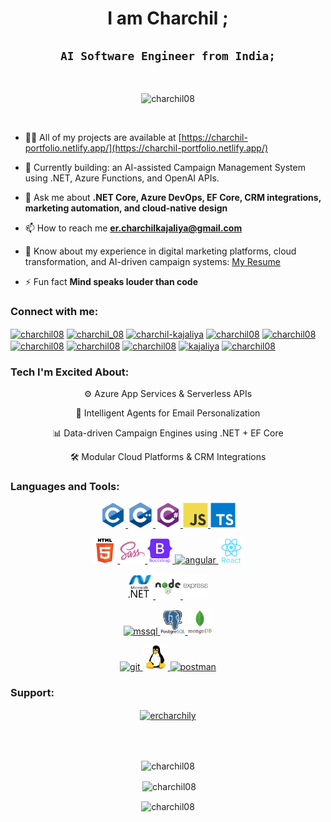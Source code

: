 <div bgrcolor="white !important">
<div align="center">
  <h1>
    <span style="display: inline-block; animation: animateWord 1.5s ease-in-out infinite;">I</span> 
    <span style="display: inline-block; animation: animateWord 1.5s ease-in-out infinite;">am</span> 
    <span style="display: inline-block; animation: animateWord 1.5s ease-in-out infinite;">Charchil</span>
    <span style="display: inline-block; animation: animateWord 1.5s ease-in-out infinite;">;</span>
  </h1>
</div>

<div align="center">
    <h2>
        <code class="wavy-text">AI Software Engineer from India;</code>
    </h2>
</div>

&nbsp;

<p align="center"> <img src="https://komarev.com/ghpvc/?username=charchil08&label=Profile%20views&color=0e75b6&style=flat" alt="charchil08" /> </p>

&nbsp;

<!-- <p align="left"> <a href="https://github.com/ryo-ma/github-profile-trophy"><img src="https://github-profile-trophy.vercel.app/?username=charchil08" alt="charchil08" /></a> </p> -->

- 👨‍💻 All of my projects are available at [https://charchil-portfolio.netlify.app/](https://charchil-portfolio.netlify.app/)

- 🧠 Currently building: an AI-assisted Campaign Management System using .NET, Azure Functions, and OpenAI APIs.

 - 💬 Ask me about **.NET Core, Azure DevOps, EF Core, CRM integrations, marketing automation, and cloud-native design**

- 📫 How to reach me **er.charchilkajaliya@gmail.com**

- 📄 Know about my experience in digital marketing platforms, cloud transformation, and AI-driven campaign systems: [My Resume](https://charchil-portfolio.netlify.app/Resume-Charchil-Full_Stack_Developer.pdf)

- ⚡ Fun fact **Mind speaks louder than code**

<h3 align="left">Connect with me:</h3>
<p align="left">
<a href="https://codepen.io/charchil08" target="blank"><img align="center" src="https://raw.githubusercontent.com/rahuldkjain/github-profile-readme-generator/master/src/images/icons/Social/codepen.svg" alt="charchil08" height="30" width="40" /></a>
<a href="https://twitter.com/charchil_08" target="blank"><img align="center" src="https://raw.githubusercontent.com/rahuldkjain/github-profile-readme-generator/master/src/images/icons/Social/twitter.svg" alt="charchil_08" height="30" width="40" /></a>
<a href="https://linkedin.com/in/charchil-kajaliya" target="blank"><img align="center" src="https://raw.githubusercontent.com/rahuldkjain/github-profile-readme-generator/master/src/images/icons/Social/linked-in-alt.svg" alt="charchil-kajaliya" height="30" width="40" /></a>
<a href="https://stackoverflow.com/users/charchil08" target="blank"><img align="center" src="https://raw.githubusercontent.com/rahuldkjain/github-profile-readme-generator/master/src/images/icons/Social/stack-overflow.svg" alt="charchil08" height="30" width="40" /></a>
<a href="https://codesandbox.com/charchil08" target="blank"><img align="center" src="https://raw.githubusercontent.com/rahuldkjain/github-profile-readme-generator/master/src/images/icons/Social/codesandbox.svg" alt="charchil08" height="30" width="40" /></a>
<a href="https://www.codechef.com/users/charchil08" target="blank"><img align="center" src="https://cdn.jsdelivr.net/npm/simple-icons@3.1.0/icons/codechef.svg" alt="charchil08" height="30" width="40" /></a>
<a href="https://codeforces.com/profile/charchil08" target="blank"><img align="center" src="https://raw.githubusercontent.com/rahuldkjain/github-profile-readme-generator/master/src/images/icons/Social/codeforces.svg" alt="charchil08" height="30" width="40" /></a>
<a href="https://www.leetcode.com/charchil08" target="blank"><img align="center" src="https://raw.githubusercontent.com/rahuldkjain/github-profile-readme-generator/master/src/images/icons/Social/leet-code.svg" alt="charchil08" height="30" width="40" /></a>
<a href="https://www.hackerearth.com/kajaliya" target="blank"><img align="center" src="https://raw.githubusercontent.com/rahuldkjain/github-profile-readme-generator/master/src/images/icons/Social/hackerearth.svg" alt="kajaliya" height="30" width="40" /></a>
<a href="https://auth.geeksforgeeks.org/user/charchil08" target="blank"><img align="center" src="https://raw.githubusercontent.com/rahuldkjain/github-profile-readme-generator/master/src/images/icons/Social/geeks-for-geeks.svg" alt="charchil08" height="30" width="40" /></a>
</p>

<h3 align="left">Tech I'm Excited About:</h3>
<p align="center">⚙️ Azure App Services & Serverless APIs</p>
<p align="center">🧠 Intelligent Agents for Email Personalization</p>
<p align="center">📊 Data-driven Campaign Engines using .NET + EF Core</p>  
<p align="center">🛠 Modular Cloud Platforms & CRM Integrations</p>

<h3 align="left">Languages and Tools:</h3>
<p align="center">
<a href="https://www.cprogramming.com/" target="_blank" rel="noreferrer"> <img src="https://raw.githubusercontent.com/devicons/devicon/master/icons/c/c-original.svg" alt="c" width="40" height="40"/> </a> <a href="https://www.w3schools.com/cpp/" target="_blank" rel="noreferrer"> <img src="https://raw.githubusercontent.com/devicons/devicon/master/icons/cplusplus/cplusplus-original.svg" alt="cplusplus" width="40" height="40"/> </a> <a href="https://www.w3schools.com/cs/" target="_blank" rel="noreferrer"> <img src="https://raw.githubusercontent.com/devicons/devicon/master/icons/csharp/csharp-original.svg" alt="csharp" width="40" height="40"/> </a> 
<a href="https://developer.mozilla.org/en-US/docs/Web/JavaScript" target="_blank" rel="noreferrer"> <img src="https://raw.githubusercontent.com/devicons/devicon/master/icons/javascript/javascript-original.svg" alt="javascript" width="40" height="40"/> </a> 
 <a href="https://www.typescriptlang.org/" target="_blank" rel="noreferrer"> <img src="https://raw.githubusercontent.com/devicons/devicon/master/icons/typescript/typescript-original.svg" alt="typescript" width="40" height="40"/> </a> </p>
</p>
<p align="center">
<a href="https://www.w3.org/html/" target="_blank" rel="noreferrer"> <img src="https://raw.githubusercontent.com/devicons/devicon/master/icons/html5/html5-original-wordmark.svg" alt="html5" width="40" height="40"/> </a> 
<a href="https://sass-lang.com" target="_blank" rel="noreferrer"> <img src="https://raw.githubusercontent.com/devicons/devicon/master/icons/sass/sass-original.svg" alt="sass" width="40" height="40"/> </a>
<a href="https://getbootstrap.com" target="_blank" rel="noreferrer"> <img src="https://raw.githubusercontent.com/devicons/devicon/master/icons/bootstrap/bootstrap-plain-wordmark.svg" alt="bootstrap" width="40" height="40"/> </a> 
<a href="https://angular.io" target="_blank" rel="noreferrer"> <img src="https://angular.io/assets/images/logos/angular/angular.svg" alt="angular" width="40" height="40"/> </a>
 <a href="https://reactjs.org/" target="_blank" rel="noreferrer"> <img src="https://raw.githubusercontent.com/devicons/devicon/master/icons/react/react-original-wordmark.svg" alt="react" width="40" height="40"/> </a> 
</p>
<p align="center">
  <a href="https://dotnet.microsoft.com/" target="_blank" rel="noreferrer"> <img src="https://raw.githubusercontent.com/devicons/devicon/master/icons/dot-net/dot-net-original-wordmark.svg" alt="dotnet" width="40" height="40"/> </a> 
   <a href="https://nodejs.org" target="_blank" rel="noreferrer"> <img src="https://raw.githubusercontent.com/devicons/devicon/master/icons/nodejs/nodejs-original-wordmark.svg" alt="nodejs" width="40" height="40"/> </a> 
   <a href="https://expressjs.com" target="_blank" rel="noreferrer"> <img src="https://raw.githubusercontent.com/devicons/devicon/master/icons/express/express-original-wordmark.svg" alt="express" width="40" height="40"/> </a>
   </p>
    <p align="center">
    <a href="https://www.microsoft.com/en-us/sql-server" target="_blank" rel="noreferrer"> <img src="https://www.svgrepo.com/show/303229/microsoft-sql-server-logo.svg" alt="mssql" width="40" height="40"/> </a>
    <a href="https://www.postgresql.org" target="_blank" rel="noreferrer"> <img src="https://raw.githubusercontent.com/devicons/devicon/master/icons/postgresql/postgresql-original-wordmark.svg" alt="postgresql" width="40" height="40"/> </a>
     <a href="https://www.mongodb.com/" target="_blank" rel="noreferrer"> <img src="https://raw.githubusercontent.com/devicons/devicon/master/icons/mongodb/mongodb-original-wordmark.svg" alt="mongodb" width="40" height="40"/> </a> 
     </p>
   <p align="center">
    <a href="https://git-scm.com/" target="_blank" rel="noreferrer"> <img src="https://www.vectorlogo.zone/logos/git-scm/git-scm-icon.svg" alt="git" width="40" height="40"/> 
    </a> <a href="https://www.linux.org/" target="_blank" rel="noreferrer"> <img src="https://raw.githubusercontent.com/devicons/devicon/master/icons/linux/linux-original.svg" alt="linux" width="40" height="40"/> </a>
   <a href="https://postman.com" target="_blank" rel="noreferrer"> <img src="https://www.vectorlogo.zone/logos/getpostman/getpostman-icon.svg" alt="postman" width="40" height="40"/> </a>
   </p>
<h3 align="left">Support:</h3>
<p align="center"><a href="https://www.buymeacoffee.com/ercharchily"> <img align="center" src="https://cdn.buymeacoffee.com/buttons/v2/default-yellow.png" height="50" width="210" alt="ercharchily" /></a></p><br><br>

<p align="center"><img align="center" src="https://github-readme-stats.vercel.app/api/top-langs?username=charchil08&show_icons=true&locale=en&layout=compact" alt="charchil08" /></p>

<p align="center">&nbsp;<img align="center" src="https://github-readme-stats.vercel.app/api?username=charchil08&show_icons=true&locale=en" alt="charchil08" /></p>

<p align="center"><img align="center" src="https://github-readme-streak-stats.herokuapp.com/?user=charchil08&" alt="charchil08" /></p>
</div>
